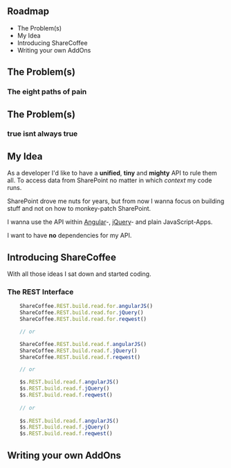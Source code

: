 ## Roadmap

 * The Problem(s)
 * My Idea
 * Introducing ShareCoffee
 * Writing your own AddOns



## The Problem(s)

### The eight paths of pain



## The Problem(s)

### true isnt always true



## My Idea

As a developer I'd like to have a **unified**, **tiny** and **mighty** API to rule them all. To access data from SharePoint no matter in which *context* my code runs.

SharePoint drove me nuts for years, but from now I wanna focus on building stuff and not on how to monkey-patch SharePoint.

I wanna use the API within [Angular](http://www.angularjs.org)-, [jQuery](http://www.jquery.com)- and plain JavaScript-Apps.

I want to have **no** dependencies for my API.



## Introducing ShareCoffee

With all those ideas I sat down and started coding.



### The REST Interface
````javascript
    ShareCoffee.REST.build.read.for.angularJS()
    ShareCoffee.REST.build.read.for.jQuery()
    ShareCoffee.REST.build.read.for.reqwest()

    // or

    ShareCoffee.REST.build.read.f.angularJS()
    ShareCoffee.REST.build.read.f.jQuery()
    ShareCoffee.REST.build.read.f.reqwest()

    // or

    $s.REST.build.read.f.angularJS()
    $s.REST.build.read.f.jQuery()
    $s.REST.build.read.f.reqwest()
    
    // or
    
    $s.REST.build.read.f.angularJS()
    $s.REST.build.read.f.jQuery()
    $s.REST.build.read.f.reqwest()
````



## Writing your own AddOns
